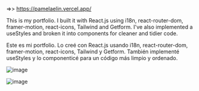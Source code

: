 =>> https://pamelaelin.vercel.app/

This is my portfolio. I built it with React.js using i18n, react-router-dom, framer-motion, react-icons, Tailwind and Getform. I've also implemented a useStyles and broken it into components for cleaner and tidier code.

Este es mi portfolio. Lo creé con React.js usando i18n, react-router-dom, framer-motion, react-icons, Tailwind y Getform. También implementé useStyles y lo componenticé para un código más limpio y ordenado.

![image](https://user-images.githubusercontent.com/82474881/190285645-71a467a9-2e51-4798-96a0-15adcd46fac3.png)

![image](https://user-images.githubusercontent.com/82474881/190285690-2f945fd5-2d0f-4598-a25a-38e0ea05d83b.png)

